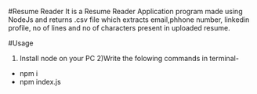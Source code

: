 #Resume Reader
It is a Resume Reader Application program made using NodeJs and returns .csv file which extracts email,phhone number, linkedin profile, no of lines and no of characters present in uploaded resume.

#Usage
1) Install node on your PC
2)Write the folowing commands in terminal-
* npm i 
* npm index.js


